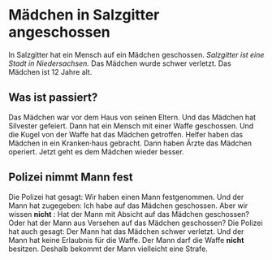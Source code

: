 # Mädchen in Salzgitter angeschossen

In Salzgitter hat ein Mensch auf ein Mädchen geschossen. 
*Salzgitter ist eine Stadt in Niedersachsen.* Das Mädchen wurde schwer verletzt. Das Mädchen ist 12 Jahre alt. 

## Was ist passiert?
Das Mädchen war vor dem Haus von seinen Eltern. Und das Mädchen hat Silvester gefeiert. Dann hat ein Mensch mit einer Waffe geschossen. Und die Kugel von der Waffe hat das Mädchen getroffen. Helfer haben das Mädchen in ein Kranken·haus gebracht. Dann haben Ärzte das Mädchen operiert. Jetzt geht es dem Mädchen wieder besser. 

## Polizei nimmt Mann fest
Die Polizei hat gesagt: Wir haben einen Mann festgenommen. Und der Mann hat zugegeben: Ich habe auf das Mädchen geschossen. Aber wir wissen **nicht** : Hat der Mann mit Absicht auf das Mädchen geschossen? Oder hat der Mann aus Versehen auf das Mädchen geschossen? 
Die Polizei hat auch gesagt: Der Mann hat das Mädchen schwer verletzt. Und der Mann hat keine Erlaubnis für die Waffe. Der Mann darf die Waffe **nicht** besitzen. Deshalb bekommt der Mann vielleicht eine Strafe. 
